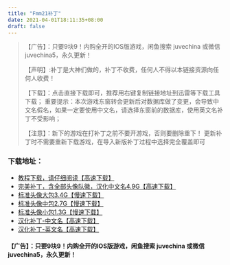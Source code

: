 ```yaml
---
title: "Fmm21补丁"
date: 2021-04-01T18:11:35+08:00
draft: false
---
```

>【广告】：只要9块9！内购全开的IOS版游戏，闲鱼搜索 juvechina 或微信 juvechina5，永久更新！
>
>【声明】:补丁是大神们做的，补丁不收费，任何人不得以本链接资源向任何人收费！
>
>【下载】：点击直接下载即可，推荐用右键复制链接地址到迅雷等下载工具下载；
>重要提示：本次游戏东窗转会更新后对数据库做了变更，会导致中文名假名，如果一定要使用中文名，请选择东窗前的数据库，使用英文名补丁不受影响；
>
>【注意】：新下的游戏在打补丁之前不要开游戏，否则要删除重下！
>     更新补丁时不需要重新下载游戏，在导入新版补丁过程中选择完全覆盖即可
### 下载地址：
- [教程下载，请仔细阅读【高速下载】](http://shop.juventus.cc/logo/fmm_jiaocheng.doc)
- [完美补丁，含全部头像队徽，汉化中文名4.9G【高速下载】](http://shop.juventus.cc/logo/fmm21_logo_chinese.zip)
- [标准头像大包3.4G【慢速下载】](ftp://juvechina:juvechina@ftp.juve.cc/pa90.zip)
- [标准头像中包2.7G【慢速下载】](ftp://juvechina:juvechina@ftp.juve.cc/pa100.zip)
- [标准头像小包1.3G【慢速下载】](ftp://juvechina:juvechina@ftp.juve.cc/pa120.zip)
- [汉化补丁-中文名【高速下载】](http://shop.juventus.cc/logo/v3.3_chinese.zip)
- [汉化补丁-英文名【高速下载】](http://shop.juventus.cc/logo/v3.3_eng.zip)
#### 【广告】：只要9块9！内购全开的IOS版游戏，闲鱼搜索 juvechina 或微信 juvechina5，永久更新！
